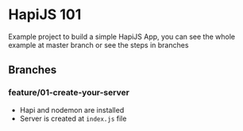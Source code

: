 # HapiJS 101

Example project to build a simple HapiJS App, you can see the whole example at master branch or see the steps in branches

## Branches

### feature/01-create-your-server
- Hapi and nodemon are installed
- Server is created at `index.js` file

